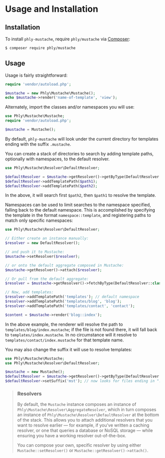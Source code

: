 # Usage and Installation 

## Installation

To install `phly-mustache`, require ``phly/mustache`` via
[Composer](http://getcomposer.org):

```bash
$ composer require phly/mustache
```

## Usage

Usage is fairly straightforward:

```php
require 'vendor/autoload.php';

$mustache = new Phly\Mustache\Mustache();
echo $mustache->render('name-of-template', 'view');
```

Alternately, import the classes and/or namespaces you will use:

```php
use Phly\Mustache\Mustache;
require 'vendor/autoload.php';

$mustache = Mustache();
```

By default, `phly-mustache` will look under the current directory for templates
ending with the suffix `.mustache`.

You can create a stack of directories to search by adding template paths,
optionally with namespaces, to the default resolver.

```php
use Phly\Mustache\Resolver\DefaultResolver;

$defaultResolver = $mustache->getResolver()->getByType(DefaultResolver::class);
$defaultResolver->addTemplatePath($path1);
$defaultResolver->addTemplatePath($path2);
```

In the above, it will search first `$path2`, then `$path1` to resolve the template.

Namespaces can be used to limit searches to the namespace specified, falling
back to the default namespace. This is accomplished by specifying the template
in the format `namespace::template`, and registering paths to match only
specific namespaces:

```php
use Phly\Mustache\Resolver\DefaultResolver;

// Either create an instance manually:
$resolver = new DefaultResolver();

// and push it to Mustache:
$mustache->setResolver($resolver);

// or onto the default aggregate composed in Mustache:
$mustache->getResolver()->attach($resolver);

// Or pull from the default aggregate:
$resolver = $mustache->getResolver()->fetchByType(DefaultResolver::class);

// Now, add templates:
$resolver->addTemplatePath('templates'); // default namespace
$resolver->addTemplatePath('templates/blog', 'blog');
$resolver->addTemplatePath('templates/contact', 'contact');

$content = $mustache->render('blog::index');
```

In the above example, the renderer will resolve the path to
`templates/blog/index.mustache`; if the file is not found there, it will fall
back to `templates/index.mustache`. In no circumstance will it resolve to
`templates/contact/index.mustache` for that template name.

You may also change the suffix it will use to resolve templates:

```php
use Phly\Mustache\Mustache;
use Phly\Mustache\Resolver\DefaultResolver;

$mustache = new Mustache();
$defaultResolver = $mustache->getResolver()->getByType(DefaultResolver::class);
$defaultResolver->setSuffix('mst'); // now looks for files ending in ".mst"
```

> ### Resolvers
>
> By default, the `Mustache` instance composes an instance of
> `Phly\Mustache\Resolver\AggregateResolver`, which in turn composes an instance
> of `Phly\Mustache\Resolver\DefaultResolver` at the bottom of the stack. This
> allows you to attach additional resolvers that you want to resolve earlier —
> for example, if you've written a caching resolver, or one that queries a
> database or NoSQL storage — while ensuring you have a working resolver
> out-of-the-box.
>
> You can compose your own, specific resolver by using either
> `Mustache::setResolver()` or `Mustache::getResolver()->attach()`.
